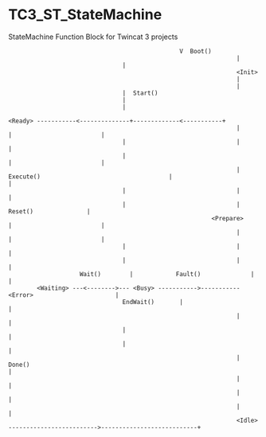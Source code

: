 # TC3_ST_StateMachine
StateMachine Function Block for Twincat 3 projects



				                   					V  Boot()						
								   									|  									 
                                  	|
																	<Init>
								   									|
								   									|	
                                   	|  Start()
                                   	|
                                   	|
																	<Ready> -----------<--------------+-------------<-----------+
								   									|                              	|                         |
                                   	|                             	|                         |
                                   	|                     					|                         |
 								   									|  Execute()					  				|													|
                                   	|                              	|                         |
                                   	|                              	|   Reset()               |
 							  								 <Prepare>                          |                         |
 								   									|                              	|                         |
                                   	|                              	|                         |
                                   	|                              	|                         |
                    	Wait()        |            Fault()           	|                         |
	 		<Waiting> ---<-------->--- <Busy> ----------->----------- <Error>                      	|
				   					EndWait() 	   	|                                                        	|
								   									|	                                                    		|
                                   	|                                                 				|
                                   	|                                                        	|
								   									|  Done()																									|
								   									|                                                        	|
								   									|                                                        	|
								   									|                                                        	|
																	<Idle> ------------------------->---------------------------+
 
